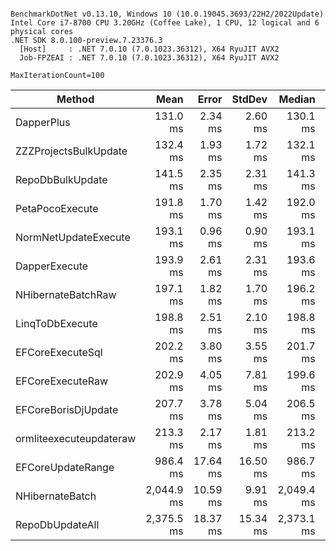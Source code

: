 ```

BenchmarkDotNet v0.13.10, Windows 10 (10.0.19045.3693/22H2/2022Update)
Intel Core i7-8700 CPU 3.20GHz (Coffee Lake), 1 CPU, 12 logical and 6 physical cores
.NET SDK 8.0.100-preview.7.23376.3
  [Host]     : .NET 7.0.10 (7.0.1023.36312), X64 RyuJIT AVX2
  Job-FPZEAI : .NET 7.0.10 (7.0.1023.36312), X64 RyuJIT AVX2

MaxIterationCount=100  

```
| Method                  | Mean       | Error    | StdDev   | Median     | Rank | Gen0       | Gen1      | Gen2      | Allocated |
|------------------------ |-----------:|---------:|---------:|-----------:|-----:|-----------:|----------:|----------:|----------:|
| DapperPlus              |   131.0 ms |  2.34 ms |  2.60 ms |   130.1 ms |    1 |   750.0000 |         - |         - |   5.57 MB |
| ZZZProjectsBulkUpdate   |   132.4 ms |  1.93 ms |  1.72 ms |   132.1 ms |    1 |          - |         - |         - |   1.88 MB |
| RepoDbBulkUpdate        |   141.5 ms |  2.35 ms |  2.31 ms |   141.3 ms |    2 |          - |         - |         - |   1.11 MB |
| PetaPocoExecute         |   191.8 ms |  1.70 ms |  1.42 ms |   192.0 ms |    3 |          - |         - |         - |   8.45 MB |
| NormNetUpdateExecute    |   193.1 ms |  0.96 ms |  0.90 ms |   193.1 ms |    3 |          - |         - |         - |   8.45 MB |
| DapperExecute           |   193.9 ms |  2.61 ms |  2.31 ms |   193.6 ms |    3 |          - |         - |         - |   8.45 MB |
| NHibernateBatchRaw      |   197.1 ms |  1.82 ms |  1.70 ms |   196.2 ms |    3 |          - |         - |         - |   8.47 MB |
| LinqToDbExecute         |   198.8 ms |  2.51 ms |  2.10 ms |   198.8 ms |    3 |          - |         - |         - |   8.44 MB |
| EFCoreExecuteSql        |   202.2 ms |  3.80 ms |  3.55 ms |   201.7 ms |    3 |          - |         - |         - |   5.79 MB |
| EFCoreExecuteRaw        |   202.9 ms |  4.05 ms |  7.81 ms |   199.6 ms |    3 |          - |         - |         - |   5.79 MB |
| EFCoreBorisDjUpdate     |   207.7 ms |  3.78 ms |  5.04 ms |   206.5 ms |    4 |  2000.0000 | 1000.0000 |         - |  15.09 MB |
| ormliteexecuteupdateraw |   213.3 ms |  2.17 ms |  1.81 ms |   213.2 ms |    5 |   333.3333 |  333.3333 |  333.3333 |  25.56 MB |
| EFCoreUpdateRange       |   986.4 ms | 17.64 ms | 16.50 ms |   986.7 ms |    6 | 29000.0000 | 7000.0000 |         - | 177.78 MB |
| NHibernateBatch         | 2,044.9 ms | 10.59 ms |  9.91 ms | 2,049.4 ms |    7 | 19000.0000 | 6000.0000 | 1000.0000 | 123.62 MB |
| RepoDbUpdateAll         | 2,375.5 ms | 18.37 ms | 15.34 ms | 2,373.1 ms |    8 |  4000.0000 | 3000.0000 |         - |  33.21 MB |
